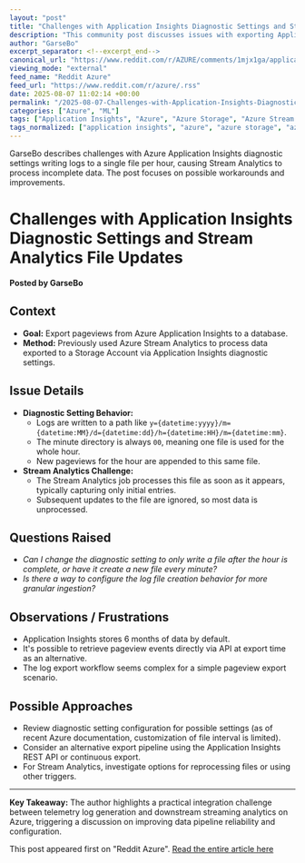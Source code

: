 ```yaml
---
layout: "post"
title: "Challenges with Application Insights Diagnostic Settings and Stream Analytics File Updates"
description: "This community post discusses issues with exporting Application Insights pageview data to a database via Azure Stream Analytics. The main challenge is that diagnostic settings write logs for an entire hour to a single file in Azure Storage, but Stream Analytics processes the file as soon as it's created, missing subsequent appended data. The author seeks solutions for file write timing and improved integration approaches."
author: "GarseBo"
excerpt_separator: <!--excerpt_end-->
canonical_url: "https://www.reddit.com/r/AZURE/comments/1mjx1ga/application_insights_diagnostic_setting_to/"
viewing_mode: "external"
feed_name: "Reddit Azure"
feed_url: "https://www.reddit.com/r/azure/.rss"
date: 2025-08-07 11:02:14 +00:00
permalink: "/2025-08-07-Challenges-with-Application-Insights-Diagnostic-Settings-and-Stream-Analytics-File-Updates.html"
categories: ["Azure", "ML"]
tags: ["Application Insights", "Azure", "Azure Storage", "Azure Stream Analytics", "Community", "Data Export", "Data Pipeline", "Diagnostic Settings", "Log Export", "Log File Appending", "ML", "Monitoring", "Pageviews", "ResourceID Path", "Storage Account", "Streaming", "Telemetry"]
tags_normalized: ["application insights", "azure", "azure storage", "azure stream analytics", "community", "data export", "data pipeline", "diagnostic settings", "log export", "log file appending", "ml", "monitoring", "pageviews", "resourceid path", "storage account", "streaming", "telemetry"]
---
```


GarseBo describes challenges with Azure Application Insights diagnostic settings writing logs to a single file per hour, causing Stream Analytics to process incomplete data. The post focuses on possible workarounds and improvements.<!--excerpt_end-->

# Challenges with Application Insights Diagnostic Settings and Stream Analytics File Updates

**Posted by GarseBo**

## Context

- **Goal:** Export pageviews from Azure Application Insights to a database.
- **Method:** Previously used Azure Stream Analytics to process data exported to a Storage Account via Application Insights diagnostic settings.

## Issue Details

- **Diagnostic Setting Behavior:**
  - Logs are written to a path like `y={datetime:yyyy}/m={datetime:MM}/d={datetime:dd}/h={datetime:HH}/m={datetime:mm}`.
  - The minute directory is always `00`, meaning one file is used for the whole hour.
  - New pageviews for the hour are appended to this same file.
- **Stream Analytics Challenge:**
  - The Stream Analytics job processes this file as soon as it appears, typically capturing only initial entries.
  - Subsequent updates to the file are ignored, so most data is unprocessed.

## Questions Raised

- *Can I change the diagnostic setting to only write a file after the hour is complete, or have it create a new file every minute?*
- *Is there a way to configure the log file creation behavior for more granular ingestion?*

## Observations / Frustrations

- Application Insights stores 6 months of data by default.
- It's possible to retrieve pageview events directly via API at export time as an alternative.
- The log export workflow seems complex for a simple pageview export scenario.

## Possible Approaches

- Review diagnostic setting configuration for possible settings (as of recent Azure documentation, customization of file interval is limited).
- Consider an alternative export pipeline using the Application Insights REST API or continuous export.
- For Stream Analytics, investigate options for reprocessing files or using other triggers.

---

**Key Takeaway:**
The author highlights a practical integration challenge between telemetry log generation and downstream streaming analytics on Azure, triggering a discussion on improving data pipeline reliability and configuration.

This post appeared first on "Reddit Azure". [Read the entire article here](https://www.reddit.com/r/AZURE/comments/1mjx1ga/application_insights_diagnostic_setting_to/)

